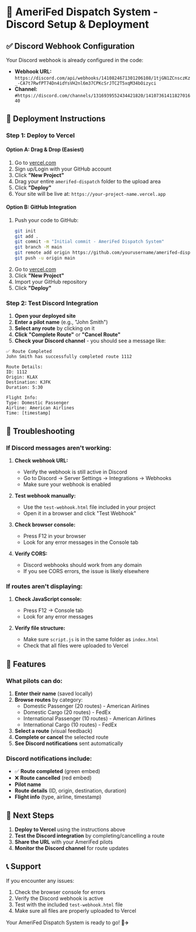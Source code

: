 # 🚁 AmeriFed Dispatch System - Discord Setup & Deployment

## ✅ Discord Webhook Configuration

Your Discord webhook is already configured in the code:
- **Webhook URL:** `https://discord.com/api/webhooks/1410824671301206108/1tjGN1ZCnsczKz_-CA7t7RwfPT74Dn4idYsVH2nl6m37CPKcSrJTC2T5xqM34bOizyci`
- **Channel:** `#https://discord.com/channels/1316939552434421820/1410736141182701640`

## 🚀 Deployment Instructions

### Step 1: Deploy to Vercel

#### Option A: Drag & Drop (Easiest)
1. Go to [vercel.com](https://vercel.com)
2. Sign up/Login with your GitHub account
3. Click **"New Project"**
4. Drag your entire `amerifed-dispatch` folder to the upload area
5. Click **"Deploy"**
6. Your site will be live at: `https://your-project-name.vercel.app`

#### Option B: GitHub Integration
1. Push your code to GitHub:
   ```bash
   git init
   git add .
   git commit -m "Initial commit - AmeriFed Dispatch System"
   git branch -M main
   git remote add origin https://github.com/yourusername/amerifed-dispatch.git
   git push -u origin main
   ```
2. Go to [vercel.com](https://vercel.com)
3. Click **"New Project"**
4. Import your GitHub repository
5. Click **"Deploy"**

### Step 2: Test Discord Integration

1. **Open your deployed site**
2. **Enter a pilot name** (e.g., "John Smith")
3. **Select any route** by clicking on it
4. **Click "Complete Route"** or **"Cancel Route"**
5. **Check your Discord channel** - you should see a message like:

```
✅ Route Completed
John Smith has successfully completed route 1112

Route Details:
ID: 1112
Origin: KLAX
Destination: KJFK
Duration: 5:30

Flight Info:
Type: Domestic Passenger
Airline: American Airlines
Time: [timestamp]
```

## 🔧 Troubleshooting

### If Discord messages aren't working:

1. **Check webhook URL:**
   - Verify the webhook is still active in Discord
   - Go to Discord → Server Settings → Integrations → Webhooks
   - Make sure your webhook is enabled

2. **Test webhook manually:**
   - Use the `test-webhook.html` file included in your project
   - Open it in a browser and click "Test Webhook"

3. **Check browser console:**
   - Press F12 in your browser
   - Look for any error messages in the Console tab

4. **Verify CORS:**
   - Discord webhooks should work from any domain
   - If you see CORS errors, the issue is likely elsewhere

### If routes aren't displaying:

1. **Check JavaScript console:**
   - Press F12 → Console tab
   - Look for any error messages

2. **Verify file structure:**
   - Make sure `script.js` is in the same folder as `index.html`
   - Check that all files were uploaded to Vercel

## 📱 Features

### What pilots can do:
1. **Enter their name** (saved locally)
2. **Browse routes** by category:
   - Domestic Passenger (20 routes) - American Airlines
   - Domestic Cargo (20 routes) - FedEx
   - International Passenger (10 routes) - American Airlines
   - International Cargo (10 routes) - FedEx
3. **Select a route** (visual feedback)
4. **Complete or cancel** the selected route
5. **See Discord notifications** sent automatically

### Discord notifications include:
- ✅ **Route completed** (green embed)
- ❌ **Route cancelled** (red embed)
- **Pilot name**
- **Route details** (ID, origin, destination, duration)
- **Flight info** (type, airline, timestamp)

## 🎯 Next Steps

1. **Deploy to Vercel** using the instructions above
2. **Test the Discord integration** by completing/cancelling a route
3. **Share the URL** with your AmeriFed pilots
4. **Monitor the Discord channel** for route updates

## 📞 Support

If you encounter any issues:
1. Check the browser console for errors
2. Verify the Discord webhook is active
3. Test with the included `test-webhook.html` file
4. Make sure all files are properly uploaded to Vercel

Your AmeriFed Dispatch System is ready to go! 🚁✈️
